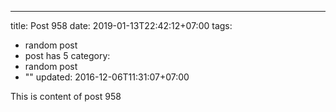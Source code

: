 ---
title: Post 958
date: 2019-01-13T22:42:12+07:00
tags:
  - random post
  - post has 5
category:
  - random post
  - ""
updated: 2016-12-06T11:31:07+07:00

This is content of post 958